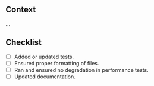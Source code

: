 ## Context
...

## Checklist
- [ ] Added or updated tests.
- [ ] Ensured proper formatting of files.
- [ ] Ran and ensured no degradation in performance tests.
- [ ] Updated documentation.
